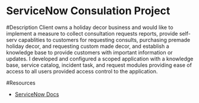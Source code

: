 # ServiceNow Consulation Project

#Description
Client owns a holiday decor business and would like to implement a measure to collect consultation requests reports, provide self-serv capablities to customers
for requesting consults, purchasing premade holiday decor, and requesting custom made decor, and establish a knowledge base to provide customers with important information
or updates. I developed and configured a scoped application with a knowledge base, service catalog, incident task, and request modules providing ease of access
to all users provided access control to the application.

#Resources
- [ServiceNow Docs](https://docs.servicenow.com/)

